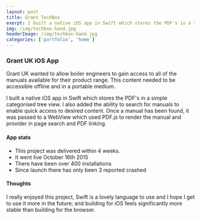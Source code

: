 ```yaml
---
layout: post
title: Grant TechBox
exerpt: I built a native iOS app in Swift which stores the PDF's in a simple categorised tree view. I also added the ability to search for manuals to enable quick access to desired content.
img: /img/techbox-hand.jpg
headerImage: /img/techbox-hand.jpg
categories: ['portfolio', 'home']
---
```

### Grant UK iOS App
Grant UK wanted to allow boiler engineers to gain access to all of the manuals available for their product range. This content needed to be accessible offline and in a portable medium.

I built a native iOS app in Swift which stores the PDF's in a simple categorised tree view. I also added the ability to search for manuals to enable quick access to desired content. Once a manual has been found, it was passed to a WebView which used PDF.js to render the manual and provider in page search and PDF linking.

#### App stats
- This project was delivered within 4 weeks.
- It went live October 16th 2015
- There have been over 400 installations
- Since launch there has only been 3 reported crashed

#### Thoughts
I really enjoyed this project, Swift is a lovely language to use and I hope I get to use it more in the future; and building for iOS feels significantly more stable than building for the browser.
